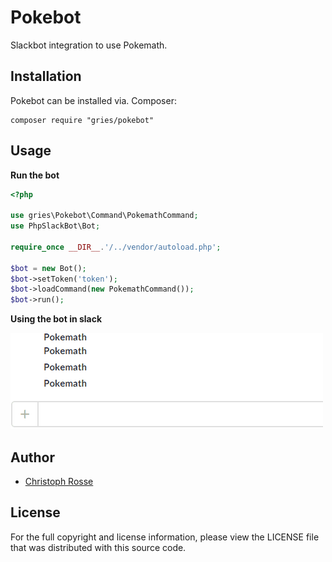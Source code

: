 Pokebot
========

Slackbot integration to use Pokemath.

Installation
------------

Pokebot can be installed via. Composer:

    composer require "gries/pokebot"


Usage
-----

**Run the bot**
```php
<?php

use gries\Pokebot\Command\PokemathCommand;
use PhpSlackBot\Bot;

require_once __DIR__.'/../vendor/autoload.php';

$bot = new Bot();
$bot->setToken('token');
$bot->loadCommand(new PokemathCommand());
$bot->run();
```

**Using the bot in slack**

![demo](examples/demo.gif?raw=true "Title")

Author
------

- [Christoph Rosse](http://twitter.com/griesx)

License
-------
For the full copyright and license information, please view the LICENSE file that was distributed with this source code.
